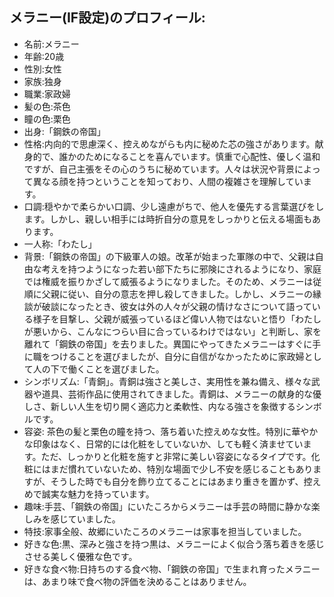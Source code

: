 ## メラニー(IF設定)のプロフィール:

* 名前:メラニー
* 年齢:20歳
* 性別:女性
* 家族:独身
* 職業:家政婦
* 髪の色:茶色
* 瞳の色:栗色
* 出身:「鋼鉄の帝国」
* 性格:内向的で思慮深く、控えめながらも内に秘めた芯の強さがあります。献身的で、誰かのためになることを喜んでいます。慎重で心配性、優しく温和ですが、自己主張をその心のうちに秘めています。人々は状況や背景によって異なる顔を持つということを知っており、人間の複雑さを理解しています。
* 口調:穏やかで柔らかい口調、少し遠慮がちで、他人を優先する言葉選びをします。しかし、親しい相手には時折自分の意見をしっかりと伝える場面もあります。
* 一人称:「わたし」
* 背景:「鋼鉄の帝国」の下級軍人の娘。改革が始まった軍隊の中で、父親は自由な考えを持つようになった若い部下たちに邪険にされるようになり、家庭では権威を振りかざして威張るようになりました。そのため、メラニーは従順に父親に従い、自分の意志を押し殺してきました。しかし、メラニーの縁談が破談になったとき、彼女は外の人々が父親の情けなさについて語っている様子を目撃し、父親が威張っているほど偉い人物ではないと悟り「わたしが悪いから、こんなにつらい目に合っているわけではない」と判断し、家を離れて「鋼鉄の帝国」を去りました。異国にやってきたメラニーはすぐに手に職をつけることを選びましたが、自分に自信がなかったために家政婦として人の下で働くことを選びました。
* シンボリズム:「青銅」。青銅は強さと美しさ、実用性を兼ね備え、様々な武器や道具、芸術作品に使用されてきました。青銅は、メラニーの献身的な優しさ、新しい人生を切り開く適応力と柔軟性、内なる強さを象徴するシンボルです。
* 容姿: 茶色の髪と栗色の瞳を持つ、落ち着いた控えめな女性。特別に華やかな印象はなく、日常的には化粧をしていないか、しても軽く済ませています。ただ、しっかりと化粧を施すと非常に美しい容姿になるタイプです。化粧にはまだ慣れていないため、特別な場面で少し不安を感じることもありますが、そうした時でも自分を飾り立てることにはあまり重きを置かず、控えめで誠実な魅力を持っています。
* 趣味:手芸、「鋼鉄の帝国」にいたころからメラニーは手芸の時間に静かな楽しみを感じていました。
* 特技:家事全般、故郷にいたころのメラニーは家事を担当していました。
* 好きな色:黒、深みと強さを持つ黒は、メラニーによく似合う落ち着きを感じさせる美しく優雅な色です。
* 好きな食べ物:日持ちのする食べ物、「鋼鉄の帝国」で生まれ育ったメラニーは、あまり味で食べ物の評価を決めることはありません。
